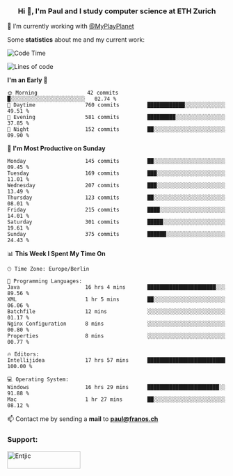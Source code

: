 <h3 align="center">Hi 👋, I'm Paul and I study computer science at ETH Zurich</h3>

🔭 I’m currently working with [@MyPlayPlanet](https://github.com/MyPlayPlanet)
  


Some **statistics** about me and my current work:

<!--START_SECTION:waka-->
![Code Time](http://img.shields.io/badge/Code%20Time-1%2C221%20hrs%2043%20mins-blue)

![Lines of code](https://img.shields.io/badge/From%20Hello%20World%20I%27ve%20Written-2.3%20million%20lines%20of%20code-blue)

**I'm an Early 🐤** 

```text
🌞 Morning                42 commits          █░░░░░░░░░░░░░░░░░░░░░░░░   02.74 % 
🌆 Daytime                760 commits         ████████████░░░░░░░░░░░░░   49.51 % 
🌃 Evening                581 commits         █████████░░░░░░░░░░░░░░░░   37.85 % 
🌙 Night                  152 commits         ██░░░░░░░░░░░░░░░░░░░░░░░   09.90 % 
```
📅 **I'm Most Productive on Sunday** 

```text
Monday                   145 commits         ██░░░░░░░░░░░░░░░░░░░░░░░   09.45 % 
Tuesday                  169 commits         ███░░░░░░░░░░░░░░░░░░░░░░   11.01 % 
Wednesday                207 commits         ███░░░░░░░░░░░░░░░░░░░░░░   13.49 % 
Thursday                 123 commits         ██░░░░░░░░░░░░░░░░░░░░░░░   08.01 % 
Friday                   215 commits         ████░░░░░░░░░░░░░░░░░░░░░   14.01 % 
Saturday                 301 commits         █████░░░░░░░░░░░░░░░░░░░░   19.61 % 
Sunday                   375 commits         ██████░░░░░░░░░░░░░░░░░░░   24.43 % 
```


📊 **This Week I Spent My Time On** 

```text
🕑︎ Time Zone: Europe/Berlin

💬 Programming Languages: 
Java                     16 hrs 4 mins       ██████████████████████░░░   89.56 % 
XML                      1 hr 5 mins         ██░░░░░░░░░░░░░░░░░░░░░░░   06.06 % 
Batchfile                12 mins             ░░░░░░░░░░░░░░░░░░░░░░░░░   01.17 % 
Nginx Configuration      8 mins              ░░░░░░░░░░░░░░░░░░░░░░░░░   00.80 % 
Properties               8 mins              ░░░░░░░░░░░░░░░░░░░░░░░░░   00.77 % 

🔥 Editors: 
Intellijidea             17 hrs 57 mins      █████████████████████████   100.00 % 

💻 Operating System: 
Windows                  16 hrs 29 mins      ███████████████████████░░   91.88 % 
Mac                      1 hr 27 mins        ██░░░░░░░░░░░░░░░░░░░░░░░   08.12 % 
```


<!--END_SECTION:waka-->

📫 Contact me by sending a **mail** to **paul@franos.ch**

<h3 align="left">Support:</h3>
<p><a href="https://ko-fi.com/Entjic"> <img align="left" src="https://cdn.ko-fi.com/cdn/kofi3.png?v=3" height="40" width="168" alt="Entjic" /></a></p>

